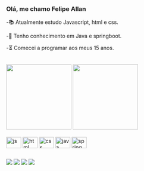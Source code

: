 ### Olá, me chamo Felipe Allan

-📚 Atualmente estudo Javascript, html e css.

-🧱 Tenho conhecimento em Java e springboot.

-⏳ Comecei a programar aos meus 15 anos.

##

<div>
 <img height=175 src="https://github-readme-stats.vercel.app/api?username=Feallandg&show_icons=true&theme=radical">
 <img height=175 src="https://github-readme-stats.vercel.app/api/top-langs/?username=Feallandg&layout=compact&theme=radical"> 
</div>
<br>
<div class="icon">
  <img align=center alt="js" width=40 height=30 src="https://cdn.jsdelivr.net/gh/devicons/devicon/icons/javascript/javascript-original.svg">
  <img align=center alt="html" width=40 height=30 src="https://cdn.jsdelivr.net/gh/devicons/devicon/icons/html5/html5-original.svg">
  <img align=center alt="css" width=40 height=30 src="https://cdn.jsdelivr.net/gh/devicons/devicon/icons/css3/css3-original.svg">
  <img align=center alt="java" width=40 height=30 src="https://cdn.jsdelivr.net/gh/devicons/devicon/icons/java/java-original.svg">
  <img align=center alt="spring" width=40 height=30 src="https://cdn.jsdelivr.net/gh/devicons/devicon/icons/spring/spring-original.svg">
</div>

##

<div class="contato">
  <a href="https://www.linkedin.com/in/felipe-allan-523454211" target="_blank"><img src="https://img.shields.io/badge/LinkedIn-0077B5?style=for-the-badge&logo=linkedin&logoColor=white"></a>
  <a href="https://www.instagram.com/feallan083" target="_blank"><img src="https://img.shields.io/badge/Instagram-E4405F?style=for-the-badge&logo=instagram&logoColor=white"></a>
  <a href="https://www.mail.google.com/felipeallandk@gmail.com" target="_blank"><img src="https://img.shields.io/badge/Gmail-D14836?style=for-the-badge&logo=gmail&logoColor=white"></a>
  <a href="https://feallandg.github.io/Portfolio-Felipe-Allan/" target="_blank"><img src="https://img.shields.io/badge/website-000000?style=for-the-badge&logo=About.me&logoColor=white"></a>
   </div>
 
##


